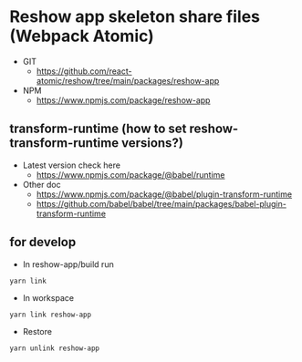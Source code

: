 Reshow app skeleton share files (Webpack Atomic)
===
* GIT
   * https://github.com/react-atomic/reshow/tree/main/packages/reshow-app
* NPM
   * https://www.npmjs.com/package/reshow-app


## transform-runtime (how to set reshow-transform-runtime versions?)
* Latest version check here
   * https://www.npmjs.com/package/@babel/runtime
* Other doc
   * https://www.npmjs.com/package/@babel/plugin-transform-runtime
   * https://github.com/babel/babel/tree/main/packages/babel-plugin-transform-runtime




## for develop
* In reshow-app/build run 
```
yarn link
```

* In workspace
```
yarn link reshow-app
```

* Restore
```
yarn unlink reshow-app
```

